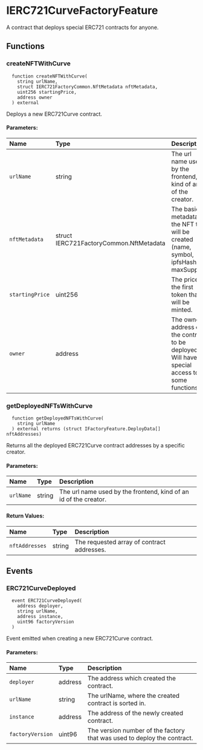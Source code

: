 # IERC721CurveFactoryFeature

A contract that deploys special ERC721 contracts for anyone.



## Functions
### createNFTWithCurve
```solidity
  function createNFTWithCurve(
    string urlName,
    struct IERC721FactoryCommon.NftMetadata nftMetadata,
    uint256 startingPrice,
    address owner
  ) external
```
Deploys a new ERC721Curve contract.


#### Parameters:
| Name | Type | Description                                                          |
| :--- | :--- | :------------------------------------------------------------------- |
|`urlName` | string | The url name used by the frontend, kind of an id of the creator.
|`nftMetadata` | struct IERC721FactoryCommon.NftMetadata | The basic metadata of the NFT that will be created (name, symbol, ipfsHash, maxSupply).
|`startingPrice` | uint256 | The price of the first token that will be minted.
|`owner` | address | The owner address of the contract to be deployed. Will have special access to some functions.

### getDeployedNFTsWithCurve
```solidity
  function getDeployedNFTsWithCurve(
    string urlName
  ) external returns (struct IFactoryFeature.DeployData[] nftAddresses)
```
Returns all the deployed ERC721Curve contract addresses by a specific creator.


#### Parameters:
| Name | Type | Description                                                          |
| :--- | :--- | :------------------------------------------------------------------- |
|`urlName` | string | The url name used by the frontend, kind of an id of the creator.

#### Return Values:
| Name                           | Type          | Description                                                                  |
| :----------------------------- | :------------ | :--------------------------------------------------------------------------- |
|`nftAddresses`| string | The requested array of contract addresses.
## Events
### ERC721CurveDeployed
```solidity
  event ERC721CurveDeployed(
    address deployer,
    string urlName,
    address instance,
    uint96 factoryVersion
  )
```
Event emitted when creating a new ERC721Curve contract.


#### Parameters:
| Name                           | Type          | Description                                    |
| :----------------------------- | :------------ | :--------------------------------------------- |
|`deployer`| address | The address which created the contract.
|`urlName`| string | The urlName, where the created contract is sorted in.
|`instance`| address | The address of the newly created contract.
|`factoryVersion`| uint96 | The version number of the factory that was used to deploy the contract.
